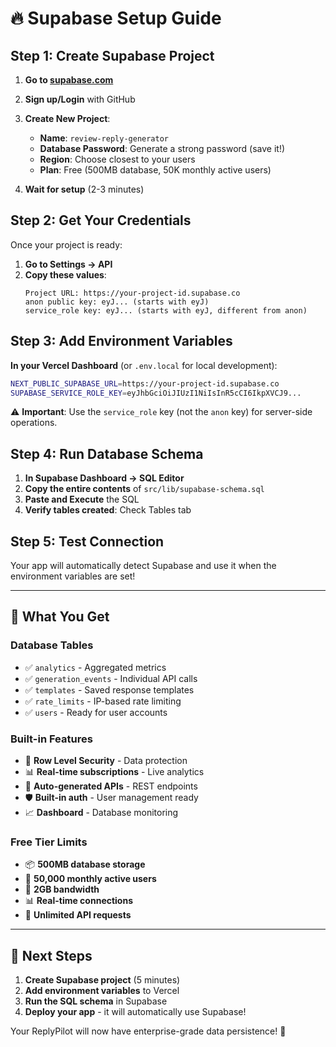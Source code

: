 # 🔥 Supabase Setup Guide

## Step 1: Create Supabase Project

1. **Go to [supabase.com](https://supabase.com)**
2. **Sign up/Login** with GitHub
3. **Create New Project**:
   - **Name**: `review-reply-generator`
   - **Database Password**: Generate a strong password (save it!)
   - **Region**: Choose closest to your users
   - **Plan**: Free (500MB database, 50K monthly active users)

4. **Wait for setup** (2-3 minutes)

## Step 2: Get Your Credentials

Once your project is ready:

1. **Go to Settings → API**
2. **Copy these values**:
   ```
   Project URL: https://your-project-id.supabase.co
   anon public key: eyJ... (starts with eyJ)
   service_role key: eyJ... (starts with eyJ, different from anon)
   ```

## Step 3: Add Environment Variables

**In your Vercel Dashboard** (or `.env.local` for local development):

```bash
NEXT_PUBLIC_SUPABASE_URL=https://your-project-id.supabase.co
SUPABASE_SERVICE_ROLE_KEY=eyJhbGciOiJIUzI1NiIsInR5cCI6IkpXVCJ9...
```

⚠️ **Important**: Use the `service_role` key (not the `anon` key) for server-side operations.

## Step 4: Run Database Schema

1. **In Supabase Dashboard → SQL Editor**
2. **Copy the entire contents** of `src/lib/supabase-schema.sql`
3. **Paste and Execute** the SQL
4. **Verify tables created**: Check Tables tab

## Step 5: Test Connection

Your app will automatically detect Supabase and use it when the environment variables are set!

---

## 🎉 What You Get

### **Database Tables**
- ✅ `analytics` - Aggregated metrics
- ✅ `generation_events` - Individual API calls
- ✅ `templates` - Saved response templates
- ✅ `rate_limits` - IP-based rate limiting
- ✅ `users` - Ready for user accounts

### **Built-in Features**
- 🔐 **Row Level Security** - Data protection
- 📊 **Real-time subscriptions** - Live analytics
- 🚀 **Auto-generated APIs** - REST endpoints
- 🛡️ **Built-in auth** - User management ready
- 📈 **Dashboard** - Database monitoring

### **Free Tier Limits**
- 📦 **500MB database storage**
- 👥 **50,000 monthly active users**
- 🔄 **2GB bandwidth**
- 📊 **Real-time connections**
- 🔐 **Unlimited API requests**

---

## 🚀 Next Steps

1. **Create Supabase project** (5 minutes)
2. **Add environment variables** to Vercel
3. **Run the SQL schema** in Supabase
4. **Deploy your app** - it will automatically use Supabase!

Your ReplyPilot will now have enterprise-grade data persistence! 🌟
